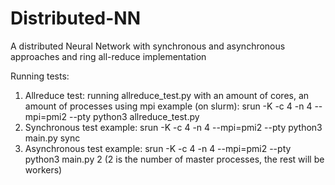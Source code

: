 # Distributed-NN
A distributed Neural Network with synchronous and asynchronous approaches and ring all-reduce implementation

Running tests: <br/>
1. Allreduce test: running allreduce_test.py with an amount of cores, an amount of processes using mpi example (on slurm): srun -K -c 4 -n 4 --mpi=pmi2 --pty python3 allreduce_test.py
2. Synchronous test example: srun -K -c 4 -n 4 --mpi=pmi2 --pty python3 main.py sync
3. Asynchronous test example: srun -K -c 4 -n 4 --mpi=pmi2 --pty python3 main.py 2 (2 is the number of master processes, the rest will be workers)

